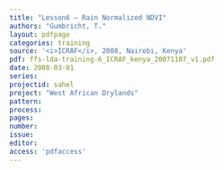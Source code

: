 ```yaml
---
title: "Lesson6 – Rain Normalized NDVI"
authors: "Gumbricht, T."
layout: pdfpage
categories: training
source: '<i>ICRAF</i>, 2008, Nairobi, Kenya'
pdf: ffs-lda-training-6_ICRAF_kenya_20071107_v1.pdf
date: 2008-03-01
series:
projectid: sahel
project: "West African Drylands"
pattern:
process:
pages:
number:
issue:
editor:
access: 'pdfaccess'
---
```

